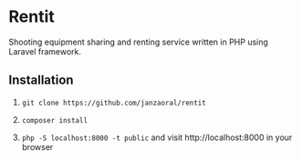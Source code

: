 # Rentit

Shooting equipment sharing and renting service written in PHP using Laravel framework.

## Installation

1. `git clone https://github.com/janzaoral/rentit`

2. `composer install`

3. `php -S localhost:8000 -t public` and visit http://localhost:8000 in your browser
